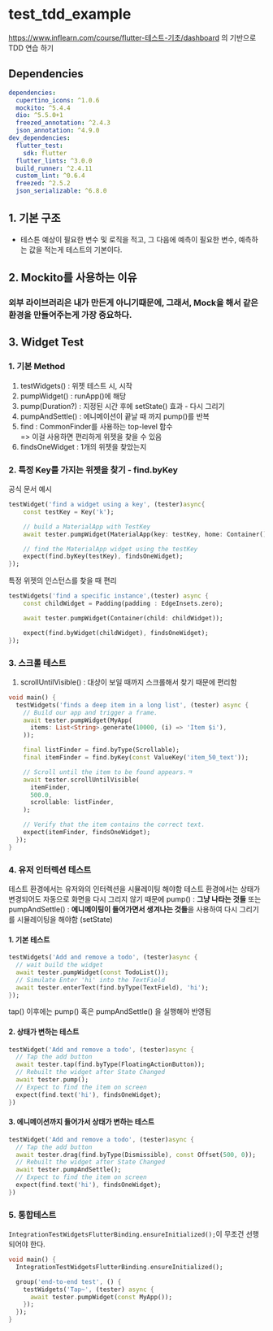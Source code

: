 # test_tdd_example

https://www.inflearn.com/course/flutter-테스트-기초/dashboard
의 기반으로 TDD 연습 하기

## Dependencies

```yaml
dependencies:
  cupertino_icons: ^1.0.6
  mockito: ^5.4.4
  dio: ^5.5.0+1
  freezed_annotation: ^2.4.3
  json_annotation: ^4.9.0
dev_dependencies:
  flutter_test:
    sdk: flutter
  flutter_lints: ^3.0.0
  build_runner: ^2.4.11
  custom_lint: ^0.6.4
  freezed: ^2.5.2
  json_serializable: ^6.8.0
```

## 1. 기본 구조

- 테스튼 예상이 필요한 변수 및 로직을 적고, 그 다음에 예측이 필요한 변수, 예측하는 값을 적는게 테스트의 기본이다.

## 2. Mockito를 사용하는 이유

### 외부 라이브러리은 내가 만든게 아니기때문에, 그래서, Mock을 해서 같은 환경을 만들어주는게 가장 중요하다.

## 3. Widget Test

### 1. 기본 Method

1. testWidgets() : 위젯 테스트 시, 시작
2. pumpWidget() : runApp()에 해당
3. pump(Duration?) : 지정된 시간 후에 setState() 효과 - 다시 그리기
4. pumpAndSettle() : 에니메이션이 끝날 때 까지 pump()를 반복
5. find : CommonFinder를 사용하는 top-level 함수  
   => 이걸 사용하면 편리하게 위젯을 찾을 수 있음
6. findsOneWidget : 1개의 위젯을 찾았는지

### 2. 특정 Key를 가지는 위젯을 찾기 - find.byKey

공식 문서 예시

```dart
testWidget('find a widget using a key', (tester)async{
    const testKey = Key('k');

    // build a MaterialApp with TestKey
    await tester.pumpWidget(MaterialApp(key: testKey, home: Container()));

    // find the MaterialApp widget using the testKey
    expect(find.byKey(testKey), findsOneWidget);
});
```

특정 위젯의 인스턴스를 찾을 때 편리

```dart
testWidgets('find a specific instance',(tester) async {
    const childWidget = Padding(padding : EdgeInsets.zero);

    await tester.pumpWidget(Container(child: childWidget));

    expect(find.byWidget(childWidget), findsOneWidget);
});
```

### 3. 스크롤 테스트

1. scrollUntilVisible() : 대상이 보일 때까지 스크롤해서 찾기 때문에 편리함

```dart
void main() {
  testWidgets('finds a deep item in a long list', (tester) async {
    // Build our app and trigger a frame.
    await tester.pumpWidget(MyApp(
      items: List<String>.generate(10000, (i) => 'Item $i'),
    ));

    final listFinder = find.byType(Scrollable);
    final itemFinder = find.byKey(const ValueKey('item_50_text'));

    // Scroll until the item to be found appears.ㅋ
    await tester.scrollUntilVisible(
      itemFinder,
      500.0,
      scrollable: listFinder,
    );

    // Verify that the item contains the correct text.
    expect(itemFinder, findsOneWidget);
  });
}
```

### 4. 유저 인터렉션 테스트

테스트 환경에서는 유저와의 인터렉션을 시뮬레이팅 해야함
테스트 환경에서는 상태가 변경되어도 자동으로 화면을 다시 그리지 않기 때문에
pump() : **그냥 나타는 것들** 또는 pumpAndSettle() : **에니메이팅이 들어가면서 생겨나는 것들**을 사용하여 다시 그리기를 시뮬레이팅을 해야함
(setState)

#### 1. 기본 테스트

```dart
testWidgets('Add and remove a todo', (tester)async {
  // wait build the widget
  await tester.pumpWidget(const TodoList());
  // Simulate Enter 'hi' into the TextField
  await tester.enterText(find.byType(TextField), 'hi');
});
```

tap() 이후에는 pump() 혹은 pumpAndSettle() 을 실행해야 반영됨

#### 2. 상태가 변하는 테스트

```dart
testWidget('Add and remove a todo', (tester)async {
  // Tap the add button
  await tester.tap(find.byType(FloatingActionButton));
  // Rebuilt the widget after State Changed
  await tester.pump();
  // Expect to find the item on screen
  expect(find.text('hi'), findsOneWidget);
})
```

#### 3. 에니메이션까지 들어가서 상태가 변하는 테스트

```dart
testWidget('Add and remove a todo', (tester)async {
  // Tap the add button
  await tester.drag(find.byType(Dismissible), const Offset(500, 0));
  // Rebuilt the widget after State Changed
  await tester.pumpAndSettle();
  // Expect to find the item on screen
  expect(find.text('hi'), findsOneWidget);
})
```

### 5. 통합테스트

`IntegrationTestWidgetsFlutterBinding.ensureInitialized();`이 무조건 선행 되어야 한다.

```dart
void main() {
  IntegrationTestWidgetsFlutterBinding.ensureInitialized();

  group('end-to-end test', () {
    testWidgets('Tap~', (tester) async {
      await tester.pumpWidget(const MyApp());
    });
  });
}

```

